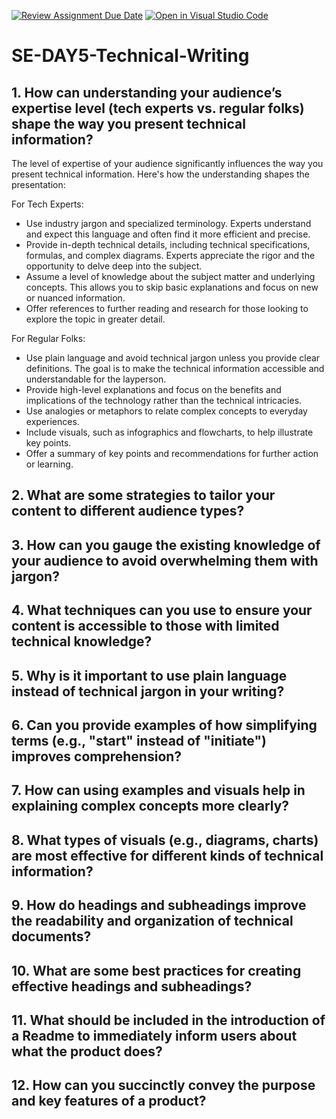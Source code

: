 [![Review Assignment Due Date](https://classroom.github.com/assets/deadline-readme-button-22041afd0340ce965d47ae6ef1cefeee28c7c493a6346c4f15d667ab976d596c.svg)](https://classroom.github.com/a/zsAR-pyY)
[![Open in Visual Studio Code](https://classroom.github.com/assets/open-in-vscode-2e0aaae1b6195c2367325f4f02e2d04e9abb55f0b24a779b69b11b9e10269abc.svg)](https://classroom.github.com/online_ide?assignment_repo_id=18525241&assignment_repo_type=AssignmentRepo)
# SE-DAY5-Technical-Writing
## 1. How can understanding your audience’s expertise level (tech experts vs. regular folks) shape the way you present technical information?
The level of expertise of your audience significantly influences the way you present technical information. Here's how the understanding shapes the presentation:

For Tech Experts:

- Use industry jargon and specialized terminology. Experts understand and expect this language and often find it more efficient and precise.
- Provide in-depth technical details, including technical specifications, formulas, and complex diagrams. Experts appreciate the rigor and the opportunity to delve deep into the subject.
- Assume a level of knowledge about the subject matter and underlying concepts. This allows you to skip basic explanations and focus on new or nuanced information.
- Offer references to further reading and research for those looking to explore the topic in greater detail.

For Regular Folks:

- Use plain language and avoid technical jargon unless you provide clear definitions. The goal is to make the technical information accessible and understandable for the layperson.
- Provide high-level explanations and focus on the benefits and implications of the technology rather than the technical intricacies.
- Use analogies or metaphors to relate complex concepts to everyday experiences.
- Include visuals, such as infographics and flowcharts, to help illustrate key points.
- Offer a summary of key points and recommendations for further action or learning.

## 2. What are some strategies to tailor your content to different audience types?
## 3. How can you gauge the existing knowledge of your audience to avoid overwhelming them with jargon?
## 4. What techniques can you use to ensure your content is accessible to those with limited technical knowledge?
## 5. Why is it important to use plain language instead of technical jargon in your writing?
## 6. Can you provide examples of how simplifying terms (e.g., "start" instead of "initiate") improves comprehension?
## 7. How can using examples and visuals help in explaining complex concepts more clearly?
## 8. What types of visuals (e.g., diagrams, charts) are most effective for different kinds of technical information?
## 9. How do headings and subheadings improve the readability and organization of technical documents?
## 10. What are some best practices for creating effective headings and subheadings?
## 11. What should be included in the introduction of a Readme to immediately inform users about what the product does?
## 12. How can you succinctly convey the purpose and key features of a product?
